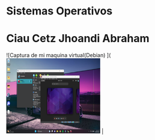# Sistemas Operativos
# Ciau Cetz Jhoandi Abraham
<span>![</span><span>Captura de mi maquina virtual(Debian)</span>
<span>]</span><span>(</span>
<a href="https://github.com/JhonKing4/TareasSistemasOperativos/blob/main/SS%20Debian.png" target="_blank"> <img src="/SS Debian.png" width="250" height="200"/></a>  |
